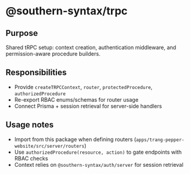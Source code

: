 # @southern-syntax/trpc

## Purpose
Shared tRPC setup: context creation, authentication middleware, and permission-aware procedure builders.

## Responsibilities
- Provide `createTRPCContext`, `router`, `protectedProcedure`, `authorizedProcedure`
- Re-export RBAC enums/schemas for router usage
- Connect Prisma + session retrieval for server-side handlers

## Usage notes
- Import from this package when defining routers (`apps/trang-pepper-website/src/server/routers`)
- Use `authorizedProcedure(resource, action)` to gate endpoints with RBAC checks
- Context relies on `@southern-syntax/auth/server` for session retrieval

